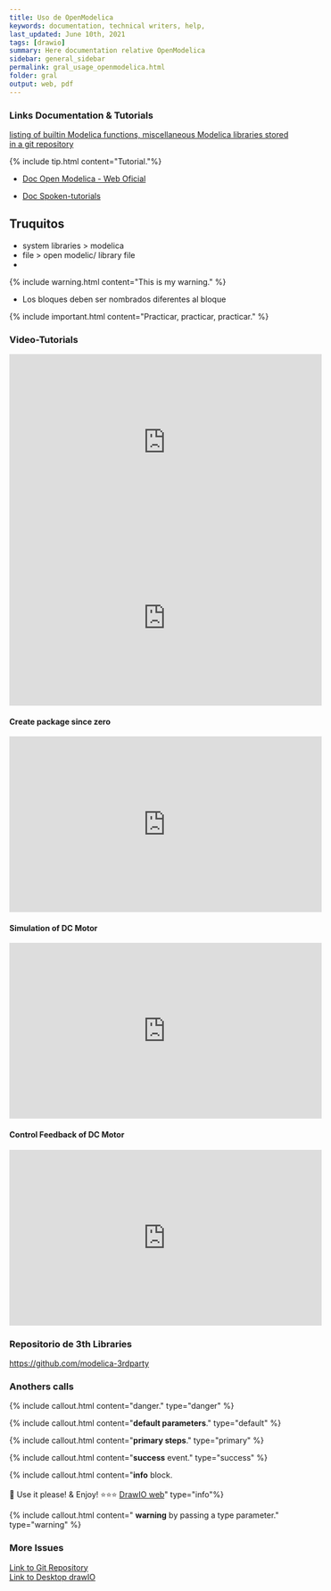 ```yaml
---
title: Uso de OpenModelica
keywords: documentation, technical writers, help, 
last_updated: June 10th, 2021
tags: [drawio]
summary: Here documentation relative OpenModelica
sidebar: general_sidebar
permalink: gral_usage_openmodelica.html
folder: gral
output: web, pdf
---
```


### Links Documentation & Tutorials


 [listing of builtin Modelica functions, miscellaneous Modelica libraries stored in a git repository](https://build.openmodelica.org/Documentation/)



{% include tip.html content="Tutorial."%}

- [Doc Open Modelica - Web Oficial](https://www.openmodelica.org/useresresources/userdocumentation)

- [Doc Spoken-tutorials](https://spoken-tutorial.org/watch/OpenModelica/Developing+an+equation-based+model/English/)


## Truquitos

* system libraries > modelica
* file > open modelic/ library file
* 

{% include warning.html content="This is my warning." %}
- Los bloques deben ser nombrados diferentes al bloque


{% include important.html content="Practicar, practicar, practicar." %}


### Video-Tutorials

<iframe width="560" height="315" src="https://www.youtube.com/embed/H9x-u6wxsoE" title="YouTube video player" frameborder="0" allow="accelerometer; autoplay; clipboard-write; encrypted-media; gyroscope; picture-in-picture" allowfullscreen></iframe>

<iframe width="560" height="315" src="https://www.youtube.com/embed/2Q-3WTifxcI" title="YouTube video player" frameborder="0" allow="accelerometer; autoplay; clipboard-write; encrypted-media; gyroscope; picture-in-picture" allowfullscreen></iframe>


#### Create package since zero

<iframe width="560" height="315" src="https://www.youtube.com/embed/esSMzMCFwbo" title="YouTube video player" frameborder="0" allow="accelerometer; autoplay; clipboard-write; encrypted-media; gyroscope; picture-in-picture" allowfullscreen></iframe>


#### Simulation of DC Motor

<iframe width="560" height="315" src="https://www.youtube.com/embed/lWhG33YntXI" title="YouTube video player" frameborder="0" allow="accelerometer; autoplay; clipboard-write; encrypted-media; gyroscope; picture-in-picture" allowfullscreen></iframe>

#### Control Feedback of DC Motor 

<iframe width="560" height="315" src="https://www.youtube.com/embed/Dw66ODbMS2A" title="YouTube video player" frameborder="0" allow="accelerometer; autoplay; clipboard-write; encrypted-media; gyroscope; picture-in-picture" allowfullscreen></iframe>



### Repositorio de 3th Libraries

https://github.com/modelica-3rdparty



### Anothers calls

{% include callout.html content="danger." type="danger" %}

{% include callout.html content="**default parameters**." type="default" %}

{% include callout.html content="**primary steps**." type="primary" %}

{% include callout.html content="**success** event." type="success" %}

{% include callout.html content="**info**  block. <br/><br/>🎨 Use it please! &  Enjoy! ⭐⭐⭐ [DrawIO web](https://app.diagrams.net/)" type="info"%}

{% include callout.html content=" **warning** by passing a type parameter." type="warning" %}


### More Issues
<div class="alert alert-success" role="alert"><i class="fa fa-download fa-lg"></i>
<a alt='git repository' href='https://openmodelica.org/git/OpenModelicaLibraries.git'> Link to Git Repository</a></div>

<div class="alert alert-success" role="alert"><i class="fa fa-download fa-lg"></i>
<a alt='desktop drawIO' href='https://github.com/jgraph/drawio-desktop/releases/tag/v14.1.8'> Link to Desktop drawIO</a></div>
